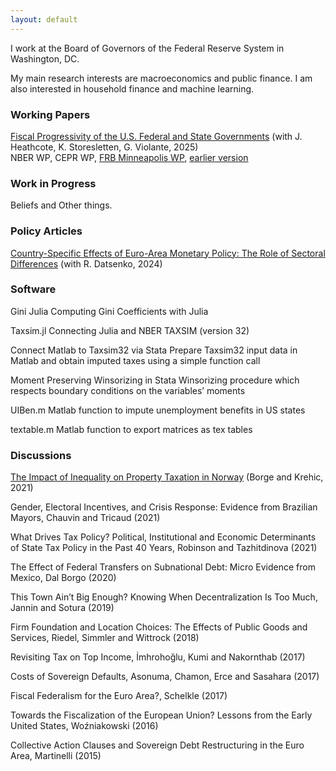 ```yaml
---
layout: default
---
```


I work at the Board of Governors of the Federal Reserve System in Washington, DC.

My main research interests are macroeconomics and public finance. I am also interested in household finance and machine learning.


### Working Papers

[Fiscal Progressivity of the U.S. Federal and State Governments](/files/FHSV_Dec17_2024.pdf) (with J. Heathcote, K. Storesletten, G. Violante, 2025) <br>
NBER WP, CEPR WP, [FRB Minneapolis WP](https://www.minneapolisfed.org/research/staff-reports/fiscal-progressivity-of-the-us-federal-and-state-governments), [earlier version](/files/FHSV_Sept_2021.pdf) 

### Work in Progress

Beliefs and Other things.


### Policy Articles

[Country-Specific Effects of Euro-Area Monetary Policy: The Role of Sectoral Differences](https://www.federalreserve.gov/econres/notes/feds-notes/country-specific-effects-of-euro-area-monetary-policy-the-role-of-sectoral-differences-20241112.html) (with R. Datsenko, 2024)


### Software

Gini Julia
Computing Gini Coefficients with Julia

Taxsim.jl
Connecting Julia and NBER TAXSIM (version 32)

Connect Matlab to Taxsim32 via Stata
Prepare Taxsim32 input data in Matlab and obtain imputed taxes using a simple function call

Moment Preserving Winsorizing in Stata
Winsorizing procedure which respects boundary conditions on the variables’ moments

UIBen.m
Matlab function to impute unemployment benefits in US states

textable.m
Matlab function to export matrices as tex tables


### Discussions

[The Impact of Inequality on Property Taxation in Norway](/files/Borge_Krehic_discussion_JFleck.pdf) (Borge and Krehic, 2021)

Gender, Electoral Incentives, and Crisis Response: Evidence from Brazilian Mayors, Chauvin and Tricaud (2021)

What Drives Tax Policy? Political, Institutional and Economic Determinants of State Tax Policy in the Past 40 Years, Robinson and Tazhitdinova (2021)

The Effect of Federal Transfers on Subnational Debt: Micro Evidence from Mexico, Dal Borgo (2020)

This Town Ain’t Big Enough? Knowing When Decentralization Is Too Much, Jannin and Sotura (2019)

Firm Foundation and Location Choices: The Effects of Public Goods and Services, Riedel, Simmler and Wittrock (2018)

Revisiting Tax on Top Income, İmhrohoğlu, Kumi and Nakornthab (2017)

Costs of Sovereign Defaults, Asonuma, Chamon, Erce and Sasahara (2017)

Fiscal Federalism for the Euro Area?, Schelkle​ (2017)

Towards the Fiscalization of the European Union? Lessons from the Early United States, Woźniakowski (2016)

Collective Action Clauses and Sovereign Debt Restructuring in the Euro Area, Martinelli (2015)
